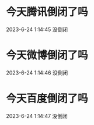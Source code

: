 # 今天腾讯倒闭了吗

2023-6-24 1:14:45 没倒闭

# 今天微博倒闭了吗

2023-6-24 1:14:46 没倒闭

# 今天百度倒闭了吗

2023-6-24 1:14:47 没倒闭

